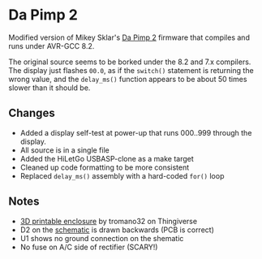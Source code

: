 # Da Pimp 2
Modified version of Mikey Sklar's [Da Pimp 2](http://mikeysklar.blogspot.com/p/da-pimp-battery-desulfator.html)
firmware that compiles and runs under AVR-GCC 8.2.

The original source seems to be borked under the 8.2 and 7.x compilers. The
display just flashes `00.0`, as if the `switch()` statement is returning the
wrong value, and the `delay_ms()` function appears to be about 50 times
slower than it should be.

## Changes
* Added a display self-test at power-up that runs 000..999 through the
display. 
* All source is in a single file
* Added the HiLetGo USBASP-clone as a make target
* Cleaned up code formatting to be more consistent
* Replaced `delay_ms()` assembly with a hard-coded `for()` loop

## Notes
* [3D printable enclosure](https://www.thingiverse.com/thing:786407) by tromano32 on Thingiverse
* D2 on the [schematic](https://drive.google.com/file/d/0Bx5Als-UeiZbN0F5RlJUdXhsWXM/view) is drawn backwards (PCB is correct)
* U1 shows no ground connection on the shematic
* No fuse on A/C side of rectifier (SCARY!)
